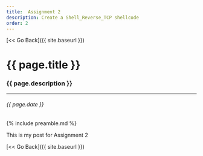 ```yaml
---
title:  Assignment 2
description: Create a Shell_Reverse_TCP shellcode
order: 2
---
```


[&lt;&lt; Go Back]({{ site.baseurl }})


# {{ page.title }}
### {{ page.description }}
___
###### {{ page.date }}


{% include preamble.md %}


This is my post for Assignment 2


[&lt;&lt; Go Back]({{ site.baseurl }})
